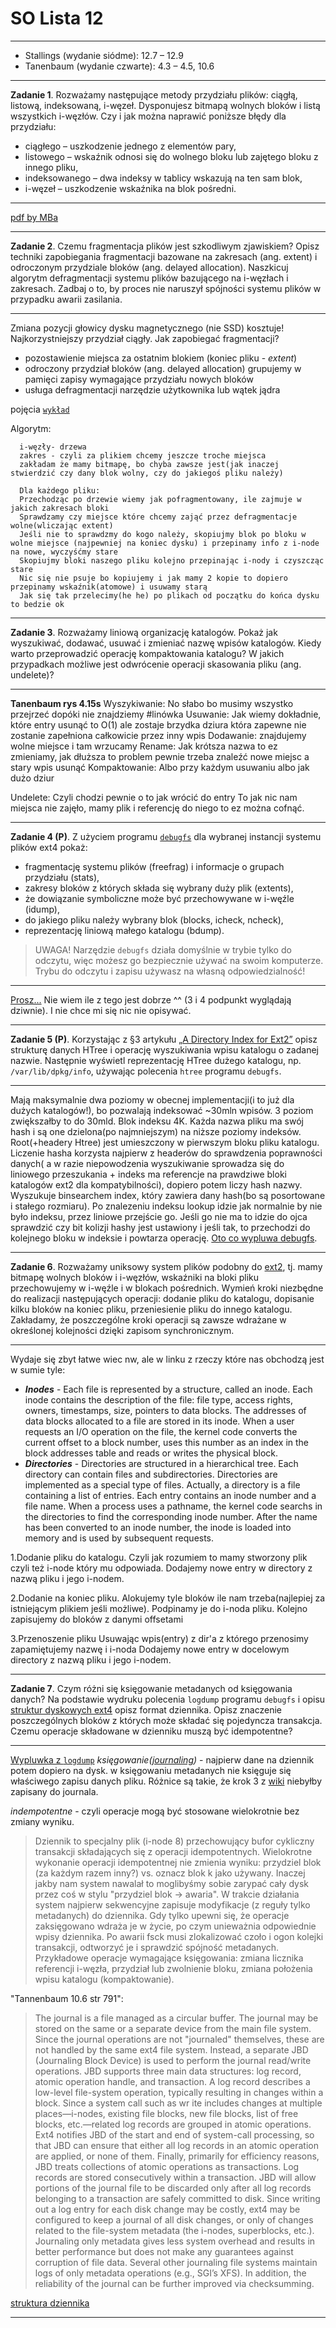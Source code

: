 # SO Lista 12

---

* Stallings (wydanie siódme): 12.7 – 12.9
* Tanenbaum (wydanie czwarte): 4.3 – 4.5, 10.6

---

**Zadanie 1**. Rozważamy następujące metody przydziału plików: ciągłą, listową, indeksowaną, i-węzeł. Dysponujesz bitmapą wolnych bloków i listą wszystkich i-węzłów. Czy i jak można naprawić poniższe błędy dla przydziału:

* ciągłego – uszkodzenie jednego z elementów pary,
* listowego – wskaźnik odnosi się do wolnego bloku lub zajętego bloku z innego pliku,
* indeksowanego – dwa indeksy w tablicy wskazują na ten sam blok,
* i-węzeł – uszkodzenie wskaźnika na blok pośredni.

---

[pdf by MBa](https://docdro.id/j345P2D)

---

**Zadanie 2**. Czemu fragmentacja plików jest szkodliwym zjawiskiem? Opisz techniki zapobiegania fragmentacji bazowane na zakresach (ang. extent) i odroczonym przydziale bloków (ang. delayed allocation). Naszkicuj algorytm defragmentacji systemu plików bazującego na i-węzłach i zakresach. Zadbaj o to, by proces nie naruszył spójności systemu plików w przypadku awarii zasilania.

---

Zmiana pozycji głowicy dysku magnetycznego (nie SSD) kosztuje!
Najkorzystniejszy przydział ciągły. Jak zapobiegać fragmentacji?

* pozostawienie miejsca za ostatnim blokiem (koniec pliku - *extent*)
* odroczony przydział bloków (ang. delayed allocation)
grupujemy w pamięci zapisy wymagające przydziału nowych bloków
* usługa defragmentacji narzędzie użytkownika lub wątek jądra

pojęcia [`wykład`](https://docdro.id/W4DG4Sv)

Algorytm:

```none
  i-węzły- drzewa
  zakres - czyli za plikiem chcemy jeszcze troche miejsca
  zakładam że mamy bitmapę, bo chyba zawsze jest(jak inaczej stwierdzić czy dany blok wolny, czy do jakiegoś pliku należy)

  Dla każdego pliku:
  Przechodząc po drzewie wiemy jak pofragmentowany, ile zajmuje w jakich zakresach bloki
  Sprawdzamy czy miejsce które chcemy zająć przez defragmentacje wolne(wliczając extent)
  Jeśli nie to sprawdzmy do kogo należy, skopiujmy blok po bloku w wolne miejsce (najpewniej na koniec dysku) i przepinamy info z i-node na nowe, wyczyśćmy stare
  Skopiujmy bloki naszego pliku kolejno przepinając i-nody i czyszcząc stare
  Nic się nie psuje bo kopiujemy i jak mamy 2 kopie to dopiero przepinamy wskaźnik(atomowe) i usuwamy starą
  Jak się tak przelecimy(he he) po plikach od początku do końca dysku to bedzie ok
```

---

**Zadanie 3**. Rozważamy liniową organizację katalogów. Pokaż jak wyszukiwać, dodawać, usuwać i zmieniać nazwę wpisów katalogów. Kiedy warto przeprowadzić operację kompaktowania katalogu? W jakich przypadkach możliwe jest odwrócenie operacji skasowania pliku (ang. undelete)?

---

**Tanenbaum rys 4.15s**
Wyszykiwanie: No słabo bo musimy wszystko przejrzeć dopóki nie znajdziemy #linówka
Usuwanie: Jak wiemy dokładnie, które entry usunąć to O(1) ale zostaje brzydka dziura która zapewne nie zostanie zapełniona całkowicie przez inny wpis
Dodawanie: znajdujemy wolne miejsce i tam wrzucamy 
Rename: Jak krótsza nazwa to ez zmieniamy, jak dłuższa to problem pewnie trzeba znaleźć nowe miejsc a stary wpis usunąć
Kompaktowanie: Albo przy każdym usuwaniu albo jak dużo dziur

Undelete: Czyli chodzi pewnie o to jak wrócić do entry
To jak nic nam miejsca nie zajęło, mamy plik i referencję do niego to ez można cofnąć.

---

**Zadanie 4 (P)**. Z użyciem programu [`debugfs`](https://bit.ly/2Cmhrnv) dla wybranej instancji systemu plików ext4 pokaż:

* fragmentację systemu plików (freefrag) i informacje o grupach przydziału (stats),
* zakresy bloków z których składa się wybrany duży plik (extents),
* że dowiązanie symboliczne może być przechowywane w i-węźle (idump),
* do jakiego pliku należy wybrany blok (blocks, icheck, ncheck),
* reprezentację liniową małego katalogu (bdump).

> UWAGA! Narzędzie `debugfs` działa domyślnie w trybie tylko do odczytu, więc możesz go bezpiecznie używać na swoim komputerze. Trybu do odczytu i zapisu używasz na własną odpowiedzialność!

---

[Prosz...](https://hastebin.com/ojiwutuwog.coffeescript) Nie wiem ile z tego jest dobrze ^^ (3 i 4 podpunkt wyglądają dziwnie). I nie chce mi się nic nie opisywać.

---

**Zadanie 5 (P)**. Korzystając z §3 artykułu [„A Directory Index for Ext2”](https://bit.ly/2suss1v) opisz strukturę danych HTree i operację wyszukiwania wpisu katalogu o zadanej nazwie. Następnie wyświetl reprezentację HTree dużego katalogu, np. `/var/lib/dpkg/info`, używając polecenia `htree` programu `debugfs`.

---

Mają maksymalnie dwa poziomy w obecnej implementacji(i to już dla dużych katalogów!), bo pozwalają indeksować ~30mln wpisów. 3 poziom zwiększałby to do 30mld. Blok indeksu 4K. Każda nazwa pliku ma swój hash i są one dzielona(po najmniejszym) na niższe poziomy indeksów. Root(+headery Htree) jest umieszczony w pierwszym bloku pliku katalogu. Liczenie hasha korzysta najpierw z headerów do sprawdzenia poprawności danych( a w razie niepowodzenia wyszukiwanie sprowadza się do liniowego przeszukania + indeks ma referencje na prawdziwe bloki katalogów ext2 dla kompatybilności), dopiero potem liczy hash nazwy. Wyszukuje binsearchem index, który zawiera dany hash(bo są posortowane i stałego rozmiaru). Po znalezeniu indeksu lookup idzie jak normalnie by nie było indeksu, przez liniowe przejście go. Jeśli go nie ma to idzie do ojca sprawdzić czy bit kolizji hashy jest ustawiony i jeśli tak, to przechodzi do kolejnego bloku w indeksie i powtarza operację. [Oto co wypluwa debugfs](https://hastebin.com/digoyazuhe.sql).

---

**Zadanie 6**. Rozważamy uniksowy system plików podobny do [ext2](https://bit.ly/2QM9xZV), tj. mamy bitmapę wolnych bloków i i-węzłów, wskaźniki na bloki pliku przechowujemy w i-węźle i w blokach pośrednich. Wymień kroki niezbędne do realizacji następujących operacji: dodanie pliku do katalogu, dopisanie kilku bloków na koniec pliku, przeniesienie pliku do innego katalogu. Zakładamy, że poszczególne kroki operacji są zawsze wdrażane w określonej kolejności dzięki zapisom synchronicznym.

---

Wydaje się zbyt łatwe wiec nw, ale w linku z rzeczy które nas obchodzą jest w sumie tyle:

* ***Inodes*** - Each file is represented by a structure, called an inode. Each inode contains the description of the file: file type, access rights, owners, timestamps, size, pointers to data blocks. The addresses of data blocks allocated to a file are stored in its inode. When a user requests an I/O operation on the file, the kernel code converts the current offset to a block number, uses this number as an index in the block addresses table and reads or writes the physical block.
* ***Directories*** - Directories are structured in a hierarchical tree. Each directory can contain files and subdirectories. Directories are implemented as a special type of files. Actually, a directory is a file containing a list of entries. Each entry contains an inode number and a file name. When a process uses a pathname, the kernel code searchs in the directories to find the corresponding inode number. After the name has been converted to an inode number, the inode is loaded into memory and is used by subsequent requests.

1.Dodanie pliku do katalogu.
Czyli jak rozumiem to mamy stworzony plik czyli też i-node który mu odpowiada.
Dodajemy nowe entry w directory z nazwą pliku i jego i-nodem.

2.Dodanie na koniec pliku.
Alokujemy tyle bloków ile nam trzeba(najlepiej za istniejącym plikiem jeśli możliwe).
Podpinamy je do i-noda pliku.
Kolejno zapisujemy do bloków z danymi offsetami

3.Przenoszenie pliku
Usuwając wpis(entry) z dir'a z którego przenosimy zapamiętujemy nazwę i i-noda
Dodajemy nowe entry w docelowym directory z nazwą pliku i jego i-nodem.

---

**Zadanie 7**. Czym różni się księgowanie metadanych od księgowania danych? Na podstawie wydruku polecenia `logdump` programu `debugfs` i opisu [struktur dyskowych ext4](https://bit.ly/2FrMAKw) opisz format dziennika. Opisz znaczenie poszczególnych bloków z których może składać się pojedyncza transakcja. Czemu operacje składowane w dzienniku muszą być idempotentne?

---

[Wypluwka z `logdump`](https://hastebin.com/miyahemola.sql)
*księgowanie([journaling](https://en.wikipedia.org/wiki/Journaling_file_system))* - najpierw dane na dziennik potem dopiero na dysk. w księgowaniu metadanych nie księguje się właściwego zapisu danych pliku. Różnice są takie, że krok 3 z [wiki](https://en.wikipedia.org/wiki/Journaling_file_system#Logical_journals) niebyłby zapisany do journala.

*indempotentne* - czyli operacje mogą być stosowane wielokrotnie bez zmiany wyniku.
> Dziennik to specjalny plik (i-node 8) przechowujący bufor cykliczny transakcji składających się z operacji idempotentnych. Wielokrotne wykonanie operacji idempotentnej nie zmienia wyniku: przydziel blok (za każdym razem inny?) vs. oznacz blok k jako używany. Inaczej jakby nam system nawalał to moglibyśmy sobie zarypać cały dysk przez coś w stylu "przydziel blok -> awaria". W trakcie działania system najpierw sekwencyjne zapisuje modyfikacje (z reguły tylko metadanych) do dziennika. Gdy tylko upewni się, że operacje zaksięgowano wdraża je w życie, po czym unieważnia odpowiednie wpisy dziennika. Po awarii fsck musi zlokalizować czoło i ogon kolejki transakcji, odtworzyć je i sprawdzić spójność metadanych. Przykładowe operacje wymagające księgowania: zmiana licznika referencji i-węzła, przydział lub zwolnienie bloku, zmiana położenia wpisu katalogu (kompaktowanie).

"Tannenbaum 10.6 str 791":
> The journal is a file managed as a circular buffer. The journal may be stored on the same or a separate device from the main file system. Since the journal operations are not "journaled" themselves, these are not handled by the same ext4 file system. Instead, a separate JBD (Journaling Block Device) is used to perform the journal read/write operations. JBD supports three main data structures: log record, atomic operation handle, and transaction. A log record describes a low-level file-system operation, typically resulting in changes within a block. Since a system call such as wr ite includes changes at multiple places—i-nodes, existing file blocks, new file blocks, list of free blocks, etc.—related log records are grouped in atomic operations. Ext4 notifies JBD of the start and end of system-call processing, so that JBD can ensure that either all log records in an atomic operation are applied, or none of them. Finally, primarily for efficiency reasons, JBD treats collections of atomic operations as transactions. Log records are stored consecutively within a transaction. JBD will allow portions of the journal file to be discarded only after all log records belonging to a transaction are safely committed to disk. Since writing out a log entry for each disk change may be costly, ext4 may be configured to keep a journal of all disk changes, or only of changes related to the file-system metadata (the i-nodes, superblocks, etc.). Journaling only metadata gives less system overhead and results in better performance but does not make any guarantees against corruption of file data. Several other journaling file systems maintain logs of only metadata operations (e.g., SGI’s XFS). In addition, the reliability of the journal can be further improved via checksumming.

[struktura dziennika](https://ext4.wiki.kernel.org/index.php/Ext4_Disk_Layout#Journal_.28jbd2.29)

---
